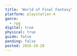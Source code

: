 ```yaml
---
title: 'World of Final Fantasy'
platform: playstation-4
genre:
  - rpg
digital: true
physical: true
guide: false
pending: false
posted: 2016-10-28
---
```

